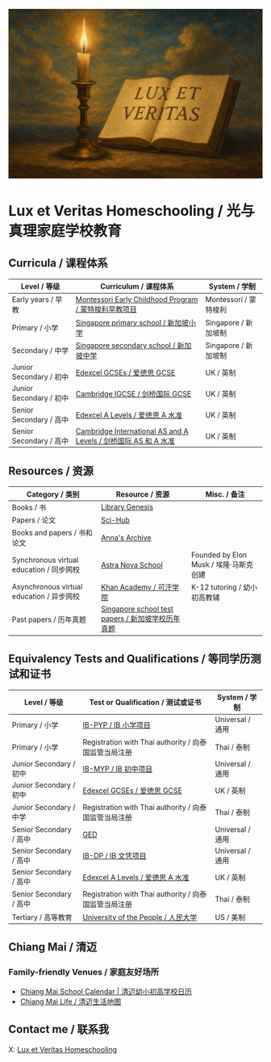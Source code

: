 ![](https://github.com/1arry1iu/lux-et-veritas-homeschooling/blob/main/lux-et-veritas.png)

# Lux et Veritas Homeschooling / 光与真理家庭学校教育

## Curricula / 课程体系

| Level / 等级 | Curriculum / 课程体系 | System / 学制 |
|---|---|---|
| Early years / 早教 | [Montessori Early Childhood Program / 蒙特梭利早教项目](https://www.montessori.org/wp-content/uploads/2021/09/Montessori-Curriculum-Scope-and-Sequence.pdf) | Montessori / 蒙特梭利 |
| Primary / 小学 | [Singapore primary school / 新加坡小学](https://www.moe.gov.sg/primary/curriculum/syllabus) | Singapore / 新加坡制 |
| Secondary / 中学 | [Singapore secondary school / 新加坡中学](https://www.moe.gov.sg/secondary/schools-offering-full-sbb/syllabus) | Singapore / 新加坡制 |
| Junior Secondary / 初中 | [Edexcel GCSEs / 爱徳思 GCSE](https://qualifications.pearson.com/en/qualifications/edexcel-gcses.html) | UK / 英制 |
| Junior Secondary / 初中 | [Cambridge IGCSE / 剑桥国际 GCSE](https://www.cambridgeinternational.org/programmes-and-qualifications/cambridge-upper-secondary/cambridge-igcse/) | UK / 英制 |
| Senior Secondary / 高中 | [Edexcel A Levels / 爱徳思 A 水准](https://qualifications.pearson.com/en/qualifications/edexcel-a-levels.html) | UK / 英制 |
| Senior Secondary / 高中 | [Cambridge International AS and A Levels / 剑桥国际 AS 和 A 水准](https://www.cambridgeinternational.org/programmes-and-qualifications/cambridge-advanced/cambridge-international-as-and-a-levels/) | UK / 英制 |

## Resources / 资源

| Category / 类别 | Resource / 资源 | Misc. / 备注 |
|---|---|---|
| Books / 书 | [Library Genesis](https://libgen.li/) ||
| Papers / 论文 | [Sci-Hub](https://www.sci-hub.ru/) ||
| Books and papers / 书和论文 | [Anna's Archive](https://annas-archive.org/) ||
| Synchronous virtual education / 同步网校 | [Astra Nova School](https://www.astranova.org/) | Founded by Elon Musk / 埃隆·马斯克创建 |
| Asynchronous virtual education / 异步网校 | [Khan Academy / 可汗学院](https://www.khanacademy.org/) | K-12 tutoring / 幼小初高教辅 |
| Past papers / 历年真题 | [Singapore school test papers / 新加坡学校历年真题](https://freetestpaper.com/) ||

## Equivalency Tests and Qualifications / 等同学历测试和证书

| Level / 等级 | Test or Qualification / 测试或证书 | System / 学制 |
|---|---|---|
| Primary / 小学 | [IB-PYP / IB 小学项目](https://www.ibo.org/programmes/primary-years-programme/) | Universal / 通用 |
| Primary / 小学 | Registration with Thai authority / 向泰国监管当局注册 | Thai / 泰制 |
| Junior Secondary / 初中 | [IB-MYP / IB 初中项目](https://www.ibo.org/programmes/middle-years-programme/) | Universal / 通用 |
| Junior Secondary / 初中 | [Edexcel GCSEs / 爱徳思 GCSE](https://qualifications.pearson.com/en/qualifications/edexcel-gcses.html) | UK / 英制 |
| Junior Secondary / 中学 | Registration with Thai authority / 向泰国监管当局注册 | Thai / 泰制 |
| Senior Secondary / 高中 | [GED](https://www.ged.com/en/) | Universal / 通用 |
| Senior Secondary / 高中 | [IB-DP / IB 文凭项目](https://www.ibo.org/programmes/diploma-programme/) | Universal / 通用 |
| Senior Secondary / 高中 | [Edexcel A Levels / 爱徳思 A 水准](https://qualifications.pearson.com/en/qualifications/edexcel-a-levels.html) | UK / 英制 |
| Senior Secondary / 高中 | Registration with Thai authority / 向泰国监管当局注册 | Thai / 泰制 |
| Tertiary / 高等教育 | [University of the People / 人民大学](https://www.uopeople.edu/) | US / 美制 |

## Chiang Mai / 清迈

### Family-friendly Venues / 家庭友好场所

- [Chiang Mai School Calendar | 清迈幼小初高学校日历](https://calendar.google.com/calendar/embed?src=33dbf34a05555c9a2755c92bdaddf8164a4822544c690ac37bdd113ff9129d90%40group.calendar.google.com&ctz=Asia%2FBangkok)
- [Chiang Mai Life / 清迈生活地图](https://www.google.com/maps/d/u/0/edit?mid=1Sm54BUI7Ddt5hjqRUktFB-sX6eiwSHQ&usp=sharing)

## Contact me / 联系我

X: [Lux et Veritas Homeschooling](https://x.com/_lux_veritas_)
